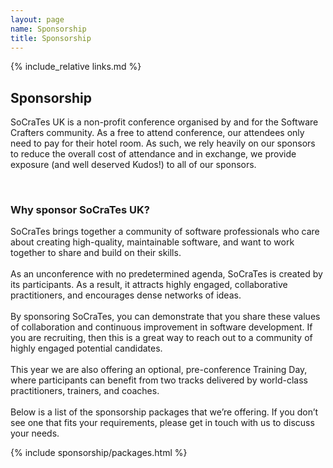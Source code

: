 ```yaml
---
layout: page
name: Sponsorship
title: Sponsorship
---
```


{% include_relative links.md %}

## Sponsorship

SoCraTes UK is a non-profit conference organised by and for the Software Crafters community. As a free to attend conference,
our attendees only need to pay for their hotel room. As such, we rely heavily on our sponsors to reduce
the overall cost of attendance and in exchange, we provide exposure (and well deserved Kudos!) to all of our sponsors.

<br>

### Why sponsor SoCraTes UK?

SoCraTes brings together a community of software professionals who care about creating high-quality, maintainable software, and want to work together to share and build on their skills.  
<br>
As an unconference with no predetermined agenda, SoCraTes is created by its participants. As a result, it attracts highly engaged, collaborative practitioners, and encourages dense networks of ideas.  
<br>
By sponsoring SoCraTes, you can demonstrate that you share these values of collaboration and continuous improvement in software development. If you are recruiting, then this is a great way to reach out to a community of highly engaged potential candidates.  
<br>
This year we are also offering an optional, pre-conference Training Day, where participants can benefit from two tracks delivered by world-class practitioners, trainers, and coaches.  
<br>
Below is a list of the sponsorship packages that we’re offering. If you don’t see one that fits your requirements, please get in touch with us to discuss your needs.  

{% include sponsorship/packages.html %}
